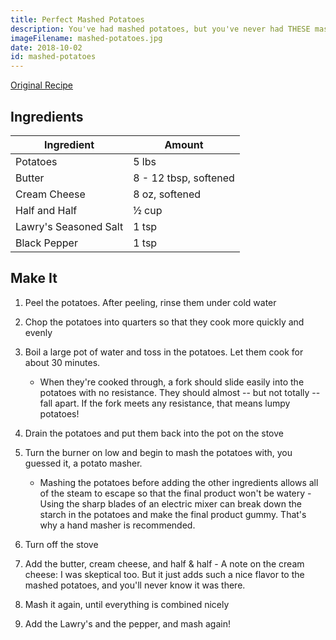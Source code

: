 ```yaml
---
title: Perfect Mashed Potatoes
description: You've had mashed potatoes, but you've never had THESE mashed potatoes
imageFilename: mashed-potatoes.jpg
date: 2018-10-02
id: mashed-potatoes
---
```


[Original Recipe](http://thepioneerwoman.com/cooking/delicious_creamy_mashed_potatoes/)

## Ingredients

| Ingredient            | Amount                |
| --------------------- | --------------------- |
| Potatoes              | 5 lbs                 |
| Butter                | 8 - 12 tbsp, softened |
| Cream Cheese          | 8 oz, softened        |
| Half and Half         | ½ cup                 |
| Lawry's Seasoned Salt | 1 tsp                 |
| Black Pepper          | 1 tsp                 |

## Make It

1. Peel the potatoes. After peeling, rinse them under cold water
1. Chop the potatoes into quarters so that they cook more quickly and evenly
1. Boil a large pot of water and toss in the potatoes. Let them cook for about 30 minutes.

   - When they're cooked through, a fork should slide easily into the potatoes with no resistance. They should almost -- but not totally -- fall apart. If the fork meets any resistance, that means lumpy potatoes!

1. Drain the potatoes and put them back into the pot on the stove
1. Turn the burner on low and begin to mash the potatoes with, you guessed it, a potato masher.

   - Mashing the potatoes before adding the other ingredients allows all of the steam to escape so that the final product won't be watery - Using the sharp blades of an electric mixer can break down the starch in the potatoes and make the final product gummy. That's why a hand masher is recommended.

1. Turn off the stove
1. Add the butter, cream cheese, and half & half - A note on the cream cheese: I was skeptical too. But it just adds such a nice flavor to the mashed potatoes, and you'll never know it was there.
1. Mash it again, until everything is combined nicely
1. Add the Lawry's and the pepper, and mash again!
